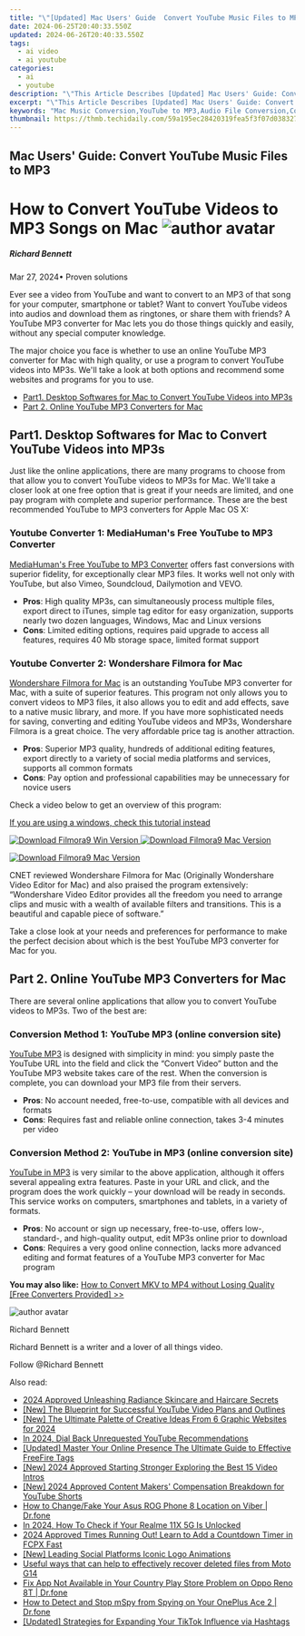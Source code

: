 ```yaml
---
title: "\"[Updated] Mac Users' Guide  Convert YouTube Music Files to MP3\""
date: 2024-06-25T20:40:33.550Z
updated: 2024-06-26T20:40:33.550Z
tags:
  - ai video
  - ai youtube
categories:
  - ai
  - youtube
description: "\"This Article Describes [Updated] Mac Users' Guide: Convert YouTube Music Files to MP3\""
excerpt: "\"This Article Describes [Updated] Mac Users' Guide: Convert YouTube Music Files to MP3\""
keywords: "Mac Music Conversion,YouTube to MP3,Audio File Conversion,Convert YouTube Music,Mac MP3 Downloader,YouTube Music Files,Mobile Device Audio Converter"
thumbnail: https://thmb.techidaily.com/59a195ec28420319fea5f3f07d0383273230910a4a9660ef6c59333c64bce5cd.jpg
---
```


## Mac Users' Guide: Convert YouTube Music Files to MP3

# How to Convert YouTube Videos to MP3 Songs on Mac ![author avatar](https://images.wondershare.com/filmora/article-images/richard-bennett.jpg)

##### Richard Bennett

 Mar 27, 2024• Proven solutions

Ever see a video from YouTube and want to convert to an MP3 of that song for your computer, smartphone or tablet? Want to convert YouTube videos into audios and download them as ringtones, or share them with friends? A YouTube MP3 converter for Mac lets you do those things quickly and easily, without any special computer knowledge.

The major choice you face is whether to use an online YouTube MP3 converter for Mac with high quality, or use a program to convert YouTube videos into MP3s. We'll take a look at both options and recommend some websites and programs for you to use.

* [Part1\. Desktop Softwares for Mac to Convert YouTube Videos into MP3s](#Part1)
* [](#part2.)[Part 2\. Online YouTube MP3 Converters for Mac](#Part2)

## Part1. Desktop Softwares for Mac to Convert YouTube Videos into MP3s

Just like the online applications, there are many programs to choose from that allow you to convert YouTube videos to MP3s for Mac. We'll take a closer look at one free option that is great if your needs are limited, and one pay program with complete and superior performance. These are the best recommended YouTube to MP3 converters for Apple Mac OS X:

### Youtube Converter 1: MediaHuman's Free YouTube to MP3 Converter

[MediaHuman's Free YouTube to MP3 Converter](http://www.mediahuman.com/youtube-to-mp3-converter/) offers fast conversions with superior fidelity, for exceptionally clear MP3 files. It works well not only with YouTube, but also Vimeo, Soundcloud, Dailymotion and VEVO.

* **Pros**: High quality MP3s, can simultaneously process multiple files, export direct to iTunes, simple tag editor for easy organization, supports nearly two dozen languages, Windows, Mac and Linux versions
* **Cons**: Limited editing options, requires paid upgrade to access all features, requires 40 Mb storage space, limited format support

### Youtube Converter 2: Wondershare Filmora for Mac

[Wondershare Filmora for Mac](https://tools.techidaily.com/wondershare/filmora/download/) is an outstanding YouTube MP3 converter for Mac, with a suite of superior features. This program not only allows you to convert videos to MP3 files, it also allows you to edit and add effects, save to a native music library, and more. If you have more sophisticated needs for saving, converting and editing YouTube videos and MP3s, Wondershare Filmora is a great choice. The very affordable price tag is another attraction.

* **Pros**: Superior MP3 quality, hundreds of additional editing features, export directly to a variety of social media platforms and services, supports all common formats
* **Cons**: Pay option and professional capabilities may be unnecessary for novice users

Check a video below to get an overview of this program:

[If you are using a windows, check this tutorial instead](https://www.youtube.com/watch?v=fokMGFhzbYE)

[![Download Filmora9 Win Version](https://images.wondershare.com/filmora/guide/download-btn-win.jpg) ](https://tools.techidaily.com/wondershare/filmora/download/) [![Download Filmora9 Mac Version](https://images.wondershare.com/filmora/guide/download-btn-mac.jpg) ](https://tools.techidaily.com/wondershare/filmora/download/)

[![Download Filmora9 Mac Version](https://images.wondershare.com/filmora/images2022/download-mac-store.png) ](https://apps.apple.com/app/apple-store/id1516822341?pt=169436&ct=pc-article-top50&mt=8)

CNET reviewed Wondershare Filmora for Mac (Originally Wondershare Video Editor for Mac) and also praised the program extensively: “Wondershare Video Editor provides all the freedom you need to arrange clips and music with a wealth of available filters and transitions. This is a beautiful and capable piece of software.”

Take a close look at your needs and preferences for performance to make the perfect decision about which is the best YouTube MP3 converter for Mac for you.

## Part 2. Online YouTube MP3 Converters for Mac

There are several online applications that allow you to convert YouTube videos to MP3s. Two of the best are:

### Conversion Method 1: YouTube MP3 (online conversion site)

[YouTube MP3](https://ytmp3.cc/youtube-to-mp3/) is designed with simplicity in mind: you simply paste the YouTube URL into the field and click the “Convert Video” button and the YouTube MP3 website takes care of the rest. When the conversion is complete, you can download your MP3 file from their servers.

* **Pros**: No account needed, free-to-use, compatible with all devices and formats
* **Cons**: Requires fast and reliable online connection, takes 3-4 minutes per video

### Conversion Method 2: YouTube in MP3 (online conversion site)

[YouTube in MP3](https://yt1s.com/youtube-to-mp3/en3) is very similar to the above application, although it offers several appealing extra features. Paste in your URL and click, and the program does the work quickly – your download will be ready in seconds. This service works on computers, smartphones and tablets, in a variety of formats.

* **Pros**: No account or sign up necessary, free-to-use, offers low-, standard-, and high-quality output, edit MP3s online prior to download
* **Cons**: Requires a very good online connection, lacks more advanced editing and format features of a YouTube MP3 converter for Mac program

**You may also like:** [How to Convert MKV to MP4 without Losing Quality \[Free Converters Provided\] >>](https://tools.techidaily.com/wondershare/filmora/download/)

![author avatar](https://images.wondershare.com/filmora/article-images/richard-bennett.jpg)

Richard Bennett

Richard Bennett is a writer and a lover of all things video.

Follow @Richard Bennett


<ins class="adsbygoogle"
     style="display:block"
     data-ad-format="autorelaxed"
     data-ad-client="ca-pub-7571918770474297"
     data-ad-slot="1223367746"></ins>



<ins class="adsbygoogle"
     style="display:block"
     data-ad-client="ca-pub-7571918770474297"
     data-ad-slot="8358498916"
     data-ad-format="auto"
     data-full-width-responsive="true"></ins>

<span class="atpl-alsoreadstyle">Also read:</span>
<div><ul>
<li><a href="https://youtube-blog.techidaily.com/approved-unleashing-radiance-skincare-and-haircare-secrets/"><u>2024 Approved  Unleashing Radiance  Skincare and Haircare Secrets</u></a></li>
<li><a href="https://youtube-blog.techidaily.com/he-blueprint-for-successful-youtube-video-plans-and-outlines/"><u>[New] The Blueprint for Successful YouTube Video Plans and Outlines</u></a></li>
<li><a href="https://youtube-blog.techidaily.com/he-ultimate-palette-of-creative-ideas-from-6-graphic-websites-for-2024/"><u>[New] The Ultimate Palette of Creative Ideas From 6 Graphic Websites for 2024</u></a></li>
<li><a href="https://youtube-blog.techidaily.com/24-dial-back-unrequested-youtube-recommendations/"><u>In 2024, Dial Back Unrequested YouTube Recommendations</u></a></li>
<li><a href="https://youtube-blog.techidaily.com/ed-master-your-online-presence-the-ultimate-guide-to-effective-freefire-tags/"><u>[Updated] Master Your Online Presence  The Ultimate Guide to Effective FreeFire Tags</u></a></li>
<li><a href="https://youtube-blog.techidaily.com/024-approved-starting-stronger-exploring-the-best-15-video-intros/"><u>[New] 2024 Approved  Starting Stronger  Exploring the Best 15 Video Intros</u></a></li>
<li><a href="https://youtube-blog.techidaily.com/024-approved-content-makers-compensation-breakdown-for-youtube-shorts/"><u>[New] 2024 Approved  Content Makers' Compensation Breakdown for YouTube Shorts</u></a></li>
<li><a href="https://location-social.techidaily.com/how-to-changefake-your-asus-rog-phone-8-location-on-viber-drfone-by-drfone-virtual-android/"><u>How to Change/Fake Your Asus ROG Phone 8 Location on Viber | Dr.fone</u></a></li>
<li><a href="https://sim-unlock.techidaily.com/in-2024-how-to-check-if-your-realme-11x-5g-is-unlocked-by-drfone-android/"><u>In 2024, How To Check if Your Realme 11X 5G Is Unlocked</u></a></li>
<li><a href="https://video-ai-editor.techidaily.com/2024-approved-times-running-out-learn-to-add-a-countdown-timer-in-fcpx-fast/"><u>2024 Approved Times Running Out! Learn to Add a Countdown Timer in FCPX Fast</u></a></li>
<li><a href="https://discord-videos.techidaily.com/new-leading-social-platforms-iconic-logo-animations/"><u>[New] Leading Social Platforms  Iconic Logo Animations</u></a></li>
<li><a href="https://techidaily.com/useful-ways-that-can-help-to-effectively-recover-deleted-files-from-moto-g14-by-fonelab-android-recover-data/"><u>Useful ways that can help to effectively recover deleted files from Moto G14</u></a></li>
<li><a href="https://howto.techidaily.com/fix-app-not-available-in-your-country-play-store-problem-on-oppo-reno-8t-drfone-by-drfone-fix-android-problems-fix-android-problems/"><u>Fix App Not Available in Your Country Play Store Problem on Oppo Reno 8T | Dr.fone</u></a></li>
<li><a href="https://location-social.techidaily.com/how-to-detect-and-stop-mspy-from-spying-on-your-oneplus-ace-2-drfone-by-drfone-virtual-android/"><u>How to Detect and Stop mSpy from Spying on Your OnePlus Ace 2 | Dr.fone</u></a></li>
<li><a href="https://tiktok-videos.techidaily.com/updated-strategies-for-expanding-your-tiktok-influence-via-hashtags/"><u>[Updated] Strategies for Expanding Your TikTok Influence via Hashtags</u></a></li>
</ul></div>
